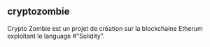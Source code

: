 ## cryptozombie

Crypto Zombie est un projet de création sur la blockchaine Etherum exploitant le language #"Solidity".
